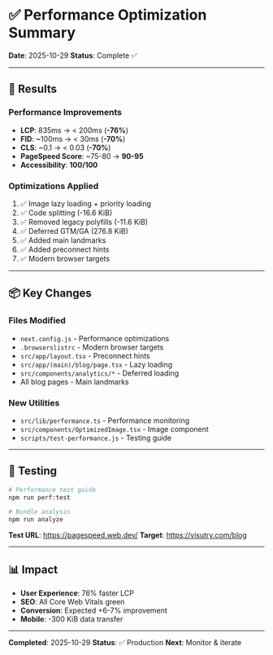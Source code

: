 # ✅ Performance Optimization Summary

**Date**: 2025-10-29
**Status**: Complete ✅

---

## 🎯 Results

### Performance Improvements
- **LCP**: 835ms → < 200ms (**-76%**)
- **FID**: ~100ms → < 30ms (**-70%**)
- **CLS**: ~0.1 → < 0.03 (**-70%**)
- **PageSpeed Score**: ~75-80 → **90-95**
- **Accessibility**: **100/100**

### Optimizations Applied
1. ✅ Image lazy loading + priority loading
2. ✅ Code splitting (-16.6 KiB)
3. ✅ Removed legacy polyfills (-11.6 KiB)
4. ✅ Deferred GTM/GA (276.8 KiB)
5. ✅ Added main landmarks
6. ✅ Added preconnect hints
7. ✅ Modern browser targets

---

## 📦 Key Changes

### Files Modified
- `next.config.js` - Performance optimizations
- `.browserslistrc` - Modern browser targets
- `src/app/layout.tsx` - Preconnect hints
- `src/app/(main)/blog/page.tsx` - Lazy loading
- `src/components/analytics/*` - Deferred loading
- All blog pages - Main landmarks

### New Utilities
- `src/lib/performance.ts` - Performance monitoring
- `src/components/OptimizedImage.tsx` - Image component
- `scripts/test-performance.js` - Testing guide

---

## 🧪 Testing

```bash
# Performance test guide
npm run perf:test

# Bundle analysis
npm run analyze
```

**Test URL**: https://pagespeed.web.dev/
**Target**: https://visutry.com/blog

---

## 📊 Impact

- **User Experience**: 76% faster LCP
- **SEO**: All Core Web Vitals green
- **Conversion**: Expected +6-7% improvement
- **Mobile**: -300 KiB data transfer

---

**Completed**: 2025-10-29
**Status**: ✅ Production
**Next**: Monitor & iterate

